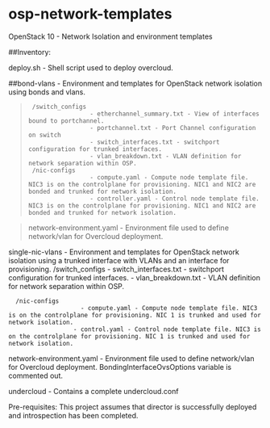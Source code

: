 # osp-network-templates
OpenStack 10 - Network Isolation and environment templates

##Inventory:

deploy.sh - Shell script used to deploy overcloud.

##bond-vlans - Environment and templates for OpenStack network isolation using bonds and vlans.
>      /switch_configs
>                      - etherchannel_summary.txt - View of interfaces bound to portchannel.
>                      - portchannel.txt - Port Channel configuration on switch
>                      - switch_interfaces.txt - switchport configuration for trunked interfaces.
>                      - vlan_breakdown.txt - VLAN definition for network separation within OSP.
>      /nic-configs 
>                      - compute.yaml - Compute node template file. NIC3 is on the controlplane for provisioning. NIC1 and NIC2 are bonded and trunked for network isolation. 
>                      - controller.yaml - Control node template file. NIC3 is on the controlplane for provisioning. NIC1 and NIC2 are bonded and trunked for network isolation.

>network-environment.yaml - Environment file used to define network/vlan for Overcloud deployment.


single-nic-vlans - Environment and templates for OpenStack network isolation using a trunked interface with VLANs and an interface for provisioning.
      /switch_configs
                      - switch_interfaces.txt - switchport configuration for trunked interfaces.
                      - vlan_breakdown.txt - VLAN definition for network separation within OSP.

      /nic-configs
	                    - compute.yaml - Compute node template file. NIC3 is on the controlplane for provisioning. NIC 1 is trunked and used for network isolation.
                      - control.yaml - Control node template file. NIC3 is on the controlplane for provisioning. NIC 1 is trunked and used for network isolation.


network-environment.yaml - Environment file used to define network/vlan for Overcloud deployment. BondingInterfaceOvsOptions variable is commented out.

undercloud - Contains a complete undercloud.conf

Pre-requisites:
This project assumes that director is successfully deployed and introspection has been completed. 
